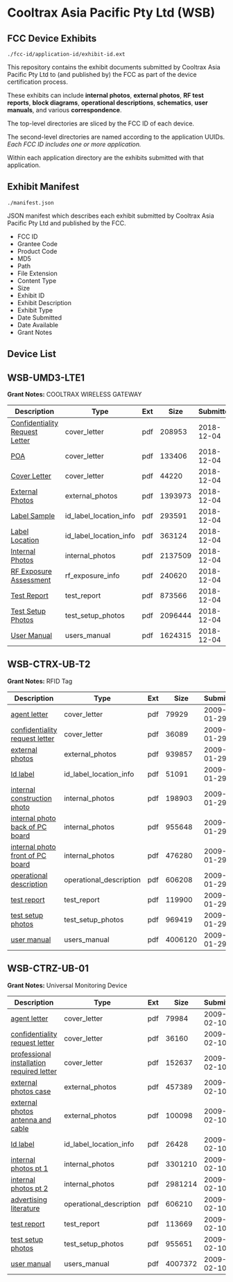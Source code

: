 # Cooltrax Asia Pacific Pty Ltd (WSB)
## FCC Device Exhibits

```
./fcc-id/application-id/exhibit-id.ext
```

This repository contains the exhibit documents submitted by Cooltrax Asia Pacific Pty Ltd to (and published by) the FCC as part of the device certification process.

These exhibits can include **internal photos**, **external photos**, **RF test reports**, **block diagrams**, **operational descriptions**, **schematics**, **user manuals**, and various **correspondence**.

The top-level directories are sliced by the FCC ID of each device.

The second-level directories are named according to the application UUIDs. *Each FCC ID includes one or more application.*

Within each application directory are the exhibits submitted with that application. 

## Exhibit Manifest

```
./manifest.json
```

JSON manifest which describes each exhibit submitted by Cooltrax Asia Pacific Pty Ltd and published by the FCC.

- FCC ID
- Grantee Code
- Product Code
- MD5
- Path
- File Extension
- Content Type
- Size
- Exhibit ID
- Exhibit Description
- Exhibit Type
- Date Submitted
- Date Available
- Grant Notes

## Device List
## WSB-UMD3-LTE1
**Grant Notes:** COOLTRAX WIRELESS GATEWAY

| Description | Type | Ext | Size | Submitted | Available |
| ----------- | ---- | --- | ---- | --------- | --------- |
| [Confidentiality Request Letter](WSB-UMD3-LTE1/5fe3006d1a2998408582bbbd89a3b8b2/4094165.pdf) | cover_letter | pdf | 208953 | 2018-12-04 | 2018-12-04 |
| [POA](WSB-UMD3-LTE1/5fe3006d1a2998408582bbbd89a3b8b2/4094166.pdf) | cover_letter | pdf | 133406 | 2018-12-04 | 2018-12-04 |
| [Cover Letter](WSB-UMD3-LTE1/5fe3006d1a2998408582bbbd89a3b8b2/4094167.pdf) | cover_letter | pdf | 44220 | 2018-12-04 | 2018-12-04 |
| [External Photos](WSB-UMD3-LTE1/5fe3006d1a2998408582bbbd89a3b8b2/4094171.pdf) | external_photos | pdf | 1393973 | 2018-12-04 | 2018-12-04 |
| [Label Sample](WSB-UMD3-LTE1/5fe3006d1a2998408582bbbd89a3b8b2/4094168.pdf) | id_label_location_info | pdf | 293591 | 2018-12-04 | 2018-12-04 |
| [Label Location](WSB-UMD3-LTE1/5fe3006d1a2998408582bbbd89a3b8b2/4094169.pdf) | id_label_location_info | pdf | 363124 | 2018-12-04 | 2018-12-04 |
| [Internal Photos](WSB-UMD3-LTE1/5fe3006d1a2998408582bbbd89a3b8b2/4094172.pdf) | internal_photos | pdf | 2137509 | 2018-12-04 | 2018-12-04 |
| [RF Exposure Assessment](WSB-UMD3-LTE1/5fe3006d1a2998408582bbbd89a3b8b2/4094170.pdf) | rf_exposure_info | pdf | 240620 | 2018-12-04 | 2018-12-04 |
| [Test Report](WSB-UMD3-LTE1/5fe3006d1a2998408582bbbd89a3b8b2/4094174.pdf) | test_report | pdf | 873566 | 2018-12-04 | 2018-12-04 |
| [Test Setup Photos](WSB-UMD3-LTE1/5fe3006d1a2998408582bbbd89a3b8b2/4094173.pdf) | test_setup_photos | pdf | 2096444 | 2018-12-04 | 2018-12-04 |
| [User Manual](WSB-UMD3-LTE1/5fe3006d1a2998408582bbbd89a3b8b2/4094175.pdf) | users_manual | pdf | 1624315 | 2018-12-04 | 2018-12-04 |
## WSB-CTRX-UB-T2
**Grant Notes:** RFID Tag

| Description | Type | Ext | Size | Submitted | Available |
| ----------- | ---- | --- | ---- | --------- | --------- |
| [agent letter](WSB-CTRX-UB-T2/1594b233c9124a6a4a3cb9610c8d0029/1062772.pdf) | cover_letter | pdf | 79929 | 2009-01-29 | 2009-01-30 |
| [confidentiality request letter](WSB-CTRX-UB-T2/1594b233c9124a6a4a3cb9610c8d0029/1062773.pdf) | cover_letter | pdf | 36089 | 2009-01-29 | 2009-01-30 |
| [external photos](WSB-CTRX-UB-T2/1594b233c9124a6a4a3cb9610c8d0029/1062774.pdf) | external_photos | pdf | 939857 | 2009-01-29 | 2009-01-30 |
| [Id label](WSB-CTRX-UB-T2/1594b233c9124a6a4a3cb9610c8d0029/1062778.pdf) | id_label_location_info | pdf | 51091 | 2009-01-29 | 2009-01-30 |
| [internal construction photo](WSB-CTRX-UB-T2/1594b233c9124a6a4a3cb9610c8d0029/1062775.pdf) | internal_photos | pdf | 198903 | 2009-01-29 | 2009-01-30 |
| [internal photo back of PC board](WSB-CTRX-UB-T2/1594b233c9124a6a4a3cb9610c8d0029/1062776.pdf) | internal_photos | pdf | 955648 | 2009-01-29 | 2009-01-30 |
| [internal photo front of PC board](WSB-CTRX-UB-T2/1594b233c9124a6a4a3cb9610c8d0029/1062777.pdf) | internal_photos | pdf | 476280 | 2009-01-29 | 2009-01-30 |
| [operational description](WSB-CTRX-UB-T2/1594b233c9124a6a4a3cb9610c8d0029/1062779.pdf) | operational_description | pdf | 606208 | 2009-01-29 | 2009-01-30 |
| [test report](WSB-CTRX-UB-T2/1594b233c9124a6a4a3cb9610c8d0029/1062781.pdf) | test_report | pdf | 119900 | 2009-01-29 | 2009-01-30 |
| [test setup photos](WSB-CTRX-UB-T2/1594b233c9124a6a4a3cb9610c8d0029/1062782.pdf) | test_setup_photos | pdf | 969419 | 2009-01-29 | 2009-01-30 |
| [user manual](WSB-CTRX-UB-T2/1594b233c9124a6a4a3cb9610c8d0029/1062783.pdf) | users_manual | pdf | 4006120 | 2009-01-29 | 2009-01-30 |
## WSB-CTRZ-UB-01
**Grant Notes:** Universal Monitoring Device

| Description | Type | Ext | Size | Submitted | Available |
| ----------- | ---- | --- | ---- | --------- | --------- |
| [agent letter](WSB-CTRZ-UB-01/7ed0cd6513f700f41e48845ca8381d0c/1066565.pdf) | cover_letter | pdf | 79984 | 2009-02-10 | 2009-02-10 |
| [confidentiality request letter](WSB-CTRZ-UB-01/7ed0cd6513f700f41e48845ca8381d0c/1066566.pdf) | cover_letter | pdf | 36160 | 2009-02-10 | 2009-02-10 |
| [professional installation required letter](WSB-CTRZ-UB-01/7ed0cd6513f700f41e48845ca8381d0c/1066567.pdf) | cover_letter | pdf | 152637 | 2009-02-10 | 2009-02-10 |
| [external photos case](WSB-CTRZ-UB-01/7ed0cd6513f700f41e48845ca8381d0c/1066568.pdf) | external_photos | pdf | 457389 | 2009-02-10 | 2009-02-10 |
| [external photos antenna and cable](WSB-CTRZ-UB-01/7ed0cd6513f700f41e48845ca8381d0c/1066569.pdf) | external_photos | pdf | 100098 | 2009-02-10 | 2009-02-10 |
| [Id label](WSB-CTRZ-UB-01/7ed0cd6513f700f41e48845ca8381d0c/1066572.pdf) | id_label_location_info | pdf | 26428 | 2009-02-10 | 2009-02-10 |
| [internal photos pt 1](WSB-CTRZ-UB-01/7ed0cd6513f700f41e48845ca8381d0c/1066570.pdf) | internal_photos | pdf | 3301210 | 2009-02-10 | 2009-02-10 |
| [internal photos pt 2](WSB-CTRZ-UB-01/7ed0cd6513f700f41e48845ca8381d0c/1066571.pdf) | internal_photos | pdf | 2981214 | 2009-02-10 | 2009-02-10 |
| [advertising literature](WSB-CTRZ-UB-01/7ed0cd6513f700f41e48845ca8381d0c/1066586.pdf) | operational_description | pdf | 606210 | 2009-02-10 | 2009-02-10 |
| [test report](WSB-CTRZ-UB-01/7ed0cd6513f700f41e48845ca8381d0c/1066576.pdf) | test_report | pdf | 113669 | 2009-02-10 | 2009-02-10 |
| [test setup photos](WSB-CTRZ-UB-01/7ed0cd6513f700f41e48845ca8381d0c/1066587.pdf) | test_setup_photos | pdf | 955651 | 2009-02-10 | 2009-02-10 |
| [user manual](WSB-CTRZ-UB-01/7ed0cd6513f700f41e48845ca8381d0c/1066588.pdf) | users_manual | pdf | 4007372 | 2009-02-10 | 2009-02-10 |
